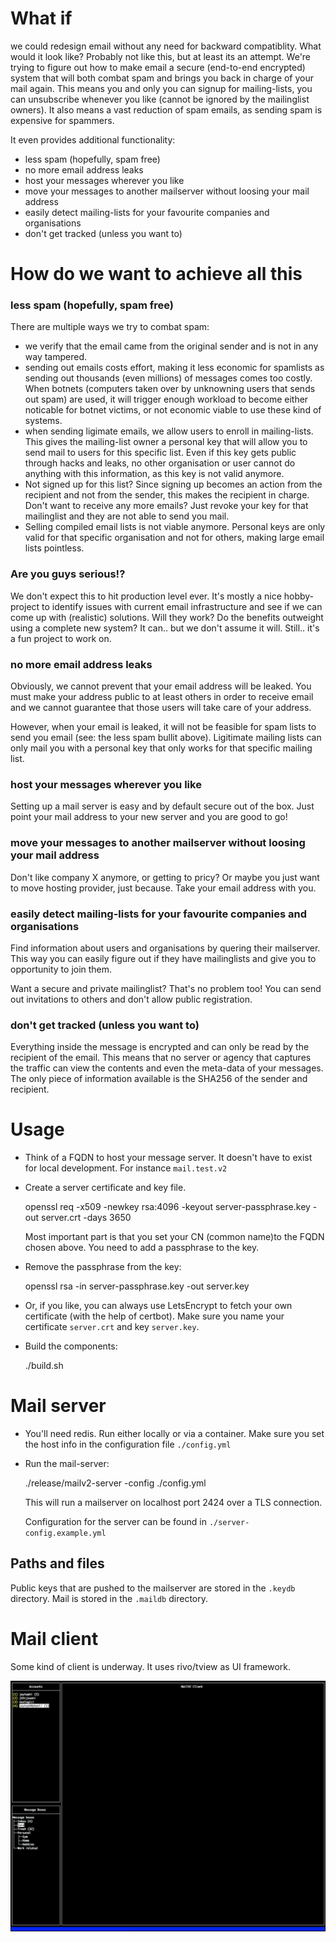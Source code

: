 # What if
we could redesign email without any need for backward compatiblity. What would it look like? Probably not like this, but at least its an attempt.
We're trying to figure out how to make email a secure (end-to-end encrypted) system that will both combat spam and brings you back in charge of 
your mail again. This means you and only you can signup for mailing-lists, you can unsubscribe whenever you like (cannot be ignored by the 
mailinglist owners). It also means a vast reduction of spam emails, as sending spam is expensive for spammers.

It even provides additional functionality:

  - less spam (hopefully, spam free)
  - no more email address leaks
  - host your messages wherever you like
  - move your messages to another mailserver without loosing your mail address 
  - easily detect mailing-lists for your favourite companies and organisations
  - don't get tracked (unless you want to)


# How do we want to achieve all this

### less spam (hopefully, spam free)
There are multiple ways we try to combat spam:

  - we verify that the email came from the original sender and is not in any way tampered.
  - sending out emails costs effort, making it less economic for spamlists as sending out thousands (even millions) of
    messages comes too costly. When botnets (computers taken over by unknowning users that sends out spam) are used, 
    it will trigger enough workload to become either noticable for botnet victims, or not economic viable to use these 
    kind of systems.
  - when sending ligimate emails, we allow users to enroll in mailing-lists. This gives the mailing-list owner a personal
    key that will allow you to send mail to users for this specific list. Even if this key gets public through hacks 
    and leaks, no other organisation or user cannot do anything with this information, as this key is not valid anymore.
  - Not signed up for this list? Since signing up becomes an action from the recipient and not from the sender, this 
    makes the recipient in charge. Don't want to receive any more emails? Just revoke your key for that mailinglist and 
    they are not able to send you mail. 
  - Selling compiled email lists is not viable anymore. Personal keys are only valid for that specific organisation 
    and not for others, making large email lists pointless. 

### Are you guys serious!?
We don't expect this to hit production level ever. It's mostly a nice hobby-project to identify issues with current email infrastructure and see if we can come up with (realistic) solutions. Will they work? Do the benefits outweight using a complete new system? It can.. but we don't assume it will. Still.. it's a fun project to work on.

### no more email address leaks
Obviously, we cannot prevent that your email address will be leaked. You must make your address public to at least 
others in order to receive email and we cannot guarantee that those users will take care of your address.

However, when your email is leaked, it will not be feasible for spam lists to send you email (see: the less spam 
bullit above). Ligitimate mailing lists can only mail you with a personal key that only works for that specific 
mailing list.


### host your messages wherever you like
Setting up a mail server is easy and by default secure out of the box. Just point your mail address to your new server 
and you are good to go! 


### move your messages to another mailserver without loosing your mail address
Don't like company X anymore, or getting to pricy? Or maybe you just want to move hosting provider, just because. Take 
your email address with you.  

 
### easily detect mailing-lists for your favourite companies and organisations
Find information about users and organisations by quering their mailserver. This way you can easily figure out if they 
have mailinglists and give you to opportunity to join them.

Want a secure and private mailinglist? That's no problem too! You can send out invitations to others and don't allow 
public registration.


### don't get tracked (unless you want to)
Everything inside the message is encrypted and can only be read by the recipient of the email. This means that no 
server or agency that captures the traffic can view the contents and even the meta-data of your messages. The only piece
of information available is the SHA256 of the sender and recipient. 




# Usage

* Think of a FQDN to host your message server. It doesn't have to exist for local development. For instance `mail.test.v2`

* Create a server certificate and key file. 

    openssl req -x509 -newkey rsa:4096 -keyout server-passphrase.key -out server.crt -days 3650

    Most important part is that you set your CN (common name)to the FQDN chosen above. You need to add a passphrase to the key.
 
* Remove the passphrase from the key:
 
    openssl rsa -in server-passphrase.key -out server.key

* Or, if you like, you can always use LetsEncrypt to fetch your own certificate (with the help of certbot). Make sure you 
  name your certificate `server.crt` and key `server.key`.

* Build the components:

    ./build.sh
    
    
# Mail server

* You'll need redis. Run either locally or via a container. Make sure you set the host info in the configuration file `./config.yml`

* Run the mail-server:

    ./release/mailv2-server -config ./config.yml

    This will run a mailserver on localhost port 2424 over a TLS connection.
    
    Configuration for the server can be found in `./server-config.example.yml`

## Paths and files

Public keys that are pushed to the mailserver are stored in the `.keydb` directory.
Mail is stored in the `.maildb` directory.


# Mail client

Some kind of client is underway. It uses rivo/tview as UI framework.

![client.png](client.png) 

